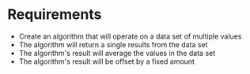 # Requirements

- Create an algorithm that will operate on a data set of multiple values
- The algorithm will return a single results from the data set
- The algorithm's result will average the values in the data set
- The algorithm's result will be offset by a fixed amount
